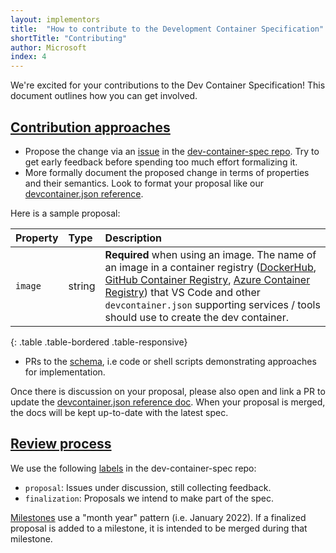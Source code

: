 ```yaml
---
layout: implementors
title:  "How to contribute to the Development Container Specification"
shortTitle: "Contributing"
author: Microsoft
index: 4
---
```


We're excited for your contributions to the Dev Container Specification! This document outlines how you can get involved. 

## <a href="#contribution-approaches" name="contribution-approaches" class="anchor"> Contribution approaches </a>

- Propose the change via an [issue](https://github.com/microsoft/dev-container-spec/issues) in the [dev-container-spec repo](https://github.com/microsoft/dev-container-spec). Try to get early feedback before spending too much effort formalizing it.
- More formally document the proposed change in terms of properties and their semantics. Look to format your proposal like our [devcontainer.json reference](/dev-container-spec/_implementors/json_reference).

Here is a sample proposal:

| Property | Type  | Description |
|:------------------|:------------|:------------|
| `image`    | string      | **Required** when using an image. The name of an image in a container registry ([DockerHub](https://hub.docker.com), [GitHub Container Registry](https://docs.github.com/packages/guides/about-github-container-registry), [Azure Container Registry](https://azure.microsoft.com/services/container-registry/)) that VS Code and other `devcontainer.json` supporting services / tools should use to create the dev container. |
{: .table .table-bordered .table-responsive}

- PRs to the [schema](https://github.com/microsoft/vscode/blob/main/extensions/configuration-editing/schemas/devContainer.schema.src.json), i.e code or shell scripts demonstrating approaches for implementation.

Once there is discussion on your proposal, please also open and link a PR to update the [devcontainer.json reference doc](https://aka.ms/devcontainer.json). When your proposal is merged, the docs will be kept up-to-date with the latest spec.

## <a href="#review-process" name="review-process" class="anchor"> Review process </a>

We use the following [labels](https://github.com/microsoft/dev-container-spec/labels) in the dev-container-spec repo:

- `proposal`: Issues under discussion, still collecting feedback.
- `finalization`: Proposals we intend to make part of the spec.

[Milestones](https://github.com/microsoft/dev-container-spec/milestones) use a "month year" pattern (i.e. January 2022). If a finalized proposal is added to a milestone, it is intended to be merged during that milestone.
